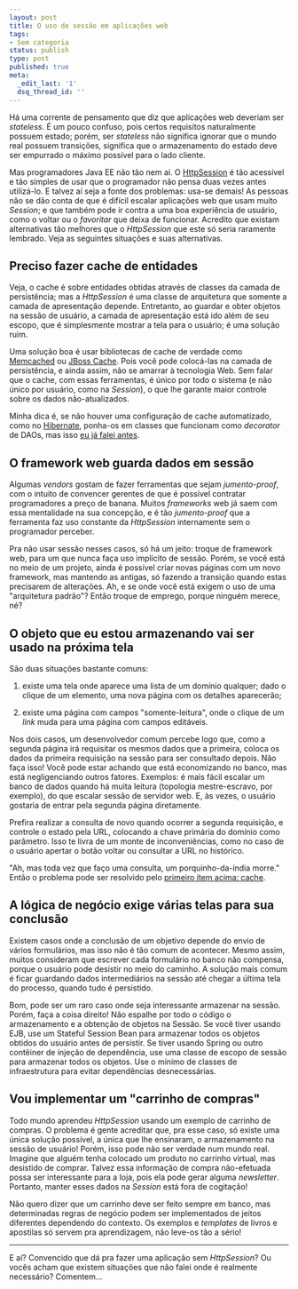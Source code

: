 ```yaml
---
layout: post
title: O uso de sessão em aplicações web
tags:
- Sem categoria
status: publish
type: post
published: true
meta:
  _edit_last: '1'
  dsq_thread_id: ''
---
```

Há uma corrente de pensamento que diz que aplicações web deveriam ser  _stateless_. É um pouco confuso, pois certos requisitos naturalmente possuem estado; porém, ser _stateless_ não significa ignorar que o mundo real possuem transições, significa que o armazenamento do estado deve ser empurrado o máximo possível para o lado cliente.

Mas programadores Java EE não tão nem aí. O [HttpSession](http://java.sun.com/javaee/6/docs/api/javax/servlet/http/HttpSession.html) é tão acessível e tão simples de usar que o programador não pensa duas vezes antes utilizá-lo. E talvez aí seja a fonte dos problemas: usa-se demais! As pessoas não se dão conta de que é difícil escalar aplicações web que usam muito _Session_; e que também pode ir contra a uma boa experiência de usuário, como o voltar ou o _favoritar_ que deixa de funcionar. Acredito que existam alternativas tão melhores que o _HttpSession_ que este só seria raramente lembrado. Veja as seguintes situações e suas alternativas.
<!--more-->

##  Preciso fazer cache de entidades <a id="cache">&nbsp;</a>

Veja, o cache é sobre entidades obtidas através de classes da camada de persistência; mas a _HttpSession_ é uma classe de arquitetura que somente a camada de apresentação depende. Entretanto, ao guardar e obter objetos na sessão de usuário, a camada de apresentação está ido além de seu escopo, que é simplesmente mostrar a tela para o usuário; é uma solução ruim.

Uma solução boa é usar bibliotecas de cache de verdade como [Memcached](http://memcached.org/) ou [JBoss Cache](http://www.jboss.org/jbosscache). Pois você pode colocá-las na camada de persistência, e ainda assim, não se amarrar à tecnologia Web. Sem falar que o cache, com essas ferramentas, é único por todo o sistema (e não único por usuário, como na _Session_), o que lhe garante maior controle sobre os dados não-atualizados.

Minha dica é, se não houver uma configuração de cache automatizado, como no [Hibernate](http://www.hibernate.org/), ponha-os em classes que funcionam como _decorator_ de DAOs, mas isso [eu já falei antes](http://www.objectzilla.com.br/2009/05/02/ja-usou-memcached/).

## O framework web guarda dados em sessão


Algumas _vendors_ gostam de fazer ferramentas que sejam _jumento-proof_, com o intuito de convencer gerentes de que é possível contratar programadores a preço de banana. Muitos _frameworks_ web já saem com essa mentalidade na sua concepção, e é tão _jumento-proof_ que a ferramenta faz uso constante da _HttpSession_ internamente sem o programador perceber.

Pra não usar sessão nesses casos, só há um jeito: troque de framework web, para um que nunca faça uso implícito de sessão. Porém, se você está no meio de um projeto, ainda é possível criar novas páginas com um novo framework, mas mantendo as antigas, só fazendo a transição quando estas precisarem de alterações. Ah, e se onde você está exigem o uso de uma "arquitetura padrão"? Então troque de emprego, porque ninguém merece, né?

## O objeto que eu estou armazenando vai ser usado na próxima tela


São duas situações bastante comuns:

1. existe uma tela onde aparece uma lista de um domínio qualquer; dado o clique de um elemento, uma nova página com os detalhes aparecerão;

1. existe uma página com campos "somente-leitura", onde o clique de um _link_ muda para uma página com campos editáveis.


Nos dois casos, um desenvolvedor comum percebe logo que, como a segunda página irá requisitar os mesmos dados que a primeira, coloca os dados da primeira requisição na sessão para ser consultado depois. Não faça isso! Você pode estar achando que está economizando no banco, mas está negligenciando outros fatores. Exemplos: é mais fácil escalar um banco de dados quando há muita leitura (topologia mestre-escravo, por exemplo), do que escalar sessão de servidor web. E, às vezes, o usuário gostaria de entrar pela segunda página diretamente.

Prefira realizar a consulta de novo quando ocorrer a segunda requisição, e controle o estado pela URL, colocando a chave primária do domínio como parâmetro. Isso te livra de um monte de inconveniências, como no caso de o usuário apertar o botão voltar ou consultar a URL no histórico.

"Ah, mas toda vez que faço uma consulta, um porquinho-da-índia morre." Então o problema pode ser resolvido pelo [primeiro ítem acima: cache](#cache).

## A lógica de negócio exige várias telas para sua conclusão


Existem casos onde a conclusão de um objetivo depende do envio de vários formulários, mas isso não é tão comum de acontecer. Mesmo assim, muitos consideram que escrever cada formulário no banco não compensa, porque o usuário pode desistir no meio do caminho. A solução mais comum é ficar guardando dados intermediários na sessão até chegar a última tela do processo, quando tudo é persistido.

Bom, pode ser um raro caso onde seja interessante armazenar na sessão. Porém, faça a coisa direito! Não espalhe por todo o código o armazenamento e a obtenção de objetos na Sessão. Se você tiver usando EJB, use um Stateful Session Bean para armazenar todos os objetos obtidos do usuário antes de persistir. Se tiver usando Spring ou outro contêiner de injeção de dependência, use uma classe de escopo de sessão para armazenar todos os objetos. Use o mínimo de classes de infraestrutura para evitar dependências desnecessárias.

## Vou implementar um "carrinho de compras"

Todo mundo aprendeu _HttpSession_ usando um exemplo de carrinho de compras. O problema é gente acreditar que, pra esse caso, só existe uma única solução possível, a única que lhe ensinaram, o armazenamento na sessão de usuário! Porém, isso pode não ser verdade num mundo real. Imagine que alguém tenha colocado um produto no carrinho virtual, mas desistido de comprar. Talvez essa informação de compra não-efetuada possa ser interessante para a loja, pois ela pode gerar alguma _newsletter_. Portanto, manter esses dados na _Session_ está fora de cogitação!

Não quero dizer que um carrinho deve ser feito sempre em banco, mas determinadas regras de negócio podem ser implementados de jeitos diferentes dependendo do contexto. Os exemplos e _templates_ de livros e apostilas só servem pra aprendizagem, não leve-os tão a sério!

* * *

E aí? Convencido que dá pra fazer uma aplicação sem _HttpSession_? Ou vocês acham que existem situações que não falei onde é realmente necessário? Comentem...

